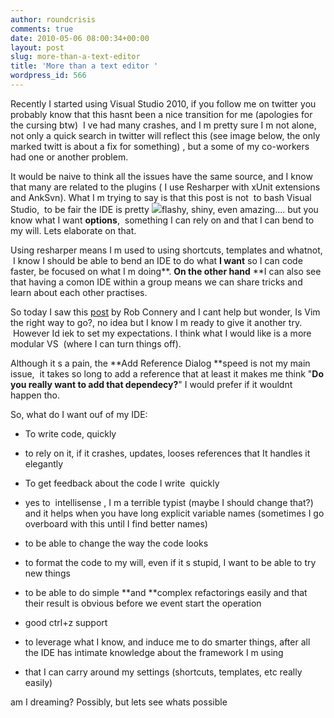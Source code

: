 ```yaml
---
author: roundcrisis
comments: true
date: 2010-05-06 08:00:34+00:00
layout: post
slug: more-than-a-text-editor
title: 'More than a text editor '
wordpress_id: 566
---
```


Recently I started using Visual Studio 2010, if you follow me on twitter you probably know that this hasnt been a nice transition for me (apologies for the cursing btw)  I ve had many crashes, and I m pretty sure I m not alone, not only a quick search in twitter will reflect this (see image below, the only marked twitt is about a fix for something) , but a some of my co-workers had one or another problem.

It would be naive to think all the issues have the same source, and I know that many are related to the plugins ( I use Resharper with xUnit extensions and AnkSvn). What I m trying to say is that this post is not  to bash Visual Studio,  to be fair the IDE is pretty [![](http://roundcrisis.files.wordpress.com/2010/05/capture.png)](http://roundcrisis.files.wordpress.com/2010/05/capture.png)flashy, shiny, even amazing.... but you know what I want **options**,  something I can rely on and that I can bend to my will. Lets elaborate on that.

Using resharper means I m used to using shortcuts, templates and whatnot,  I know I should be able to bend an IDE to do what **I want** so I can code faster, be focused on what I m doing**. **On the other hand** **I can also see that having a comon IDE within a group means we can share tricks and learn about each other practises.

So today I saw this [post](http://blog.wekeroad.com/2010/05/04/do-androids-dream-of-vim) by Rob Connery and I cant help but wonder, Is Vim the right way to go?, no idea but I know I m ready to give it another try.  However Id iek to set my expectations. I think what I would like is a more modular VS  (where I can turn things off).

Although it s a pain, the **Add Reference Dialog **speed is not my main issue,  it takes so long to add a reference that at least it makes me think "**Do you really want to add that dependecy?**" I would prefer if it wouldnt happen tho.

So, what do I want ouf of my IDE:



	
  * To write code, quickly

	
  * to rely on it, if it crashes, updates, looses references that It handles it elegantly

	
  * To get feedback about the code I write  quickly

	
  * yes to  intellisense , I m a terrible typist (maybe I should change that?) and it helps when you have long explicit variable names (sometimes I go overboard with this until I find better names)

	
  * to be able to change the way the code looks

	
  * to format the code to my will, even if it s stupid, I want to be able to try new things

	
  * to be able to do simple **and **complex refactorings easily and that their result is obvious before we event start the operation

	
  * good ctrl+z support

	
  * to leverage what I know, and induce me to do smarter things, after all the IDE has intimate knowledge about the framework I m using

	
  * that I can carry around my settings (shortcuts, templates, etc really easily)


am I dreaming? Possibly, but lets see whats possible
